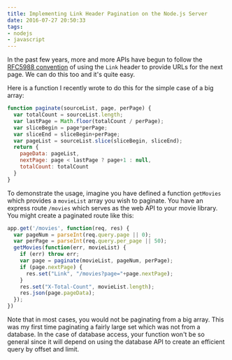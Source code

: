 ```yaml
---
title: Implementing Link Header Pagination on the Node.js Server
date: 2016-07-27 20:50:33
tags:
- nodejs
- javascript
---
```


In the past few years, more and more APIs have begun to follow the [RFC5988 convention](https://tools.ietf.org/html/rfc5988) of using the `Link` header to provide URLs for the next page. We can do this too and it's quite easy.

Here is a function I recently wrote to do this for the simple case of a big array:

```javascript
function paginate(sourceList, page, perPage) {
  var totalCount = sourceList.length;
  var lastPage = Math.floor(totalCount / perPage);
  var sliceBegin = page*perPage;
  var sliceEnd = sliceBegin+perPage;
  var pageList = sourceList.slice(sliceBegin, sliceEnd);
  return {
    pageData: pageList,
    nextPage: page < lastPage ? page+1 : null,
    totalCount: totalCount
  }
}
```

To demonstrate the usage, imagine you have defined a function `getMovies` which provides a `movieList` array you wish to paginate.
You have an express route `/movies` which serves as the web API to your movie library.
You might create a paginated route like this:

```javascript
app.get('/movies', function(req, res) {
  var pageNum = parseInt(req.query.page || 0);
  var perPage = parseInt(req.query.per_page || 50);
  getMovies(function(err, movieList) {
    if (err) throw err;
    var page = paginate(movieList, pageNum, perPage);
    if (page.nextPage) {
      res.set("Link", "/movies?page="+page.nextPage);
    }
    res.set("X-Total-Count", movieList.length);
    res.json(page.pageData);
  });
})
```

Note that in most cases, you would not be paginating from a big array. This was my first time paginating a fairly large set which was not from a database. In the case of database access, your function won't be so general since it will depend on using the database API to create an efficient query by offset and limit.

